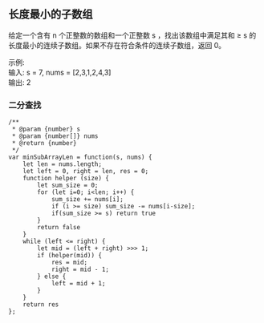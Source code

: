 ## 长度最小的子数组

给定一个含有 n 个正整数的数组和一个正整数 s ，找出该数组中满足其和 ≥ s 的长度最小的连续子数组。如果不存在符合条件的连续子数组，返回 0。  

示例:   
输入: s = 7, nums = [2,3,1,2,4,3]  
输出: 2  

### 二分查找
```
/**
 * @param {number} s
 * @param {number[]} nums
 * @return {number}
 */
var minSubArrayLen = function(s, nums) {
    let len = nums.length;
    let left = 0, right = len, res = 0;
    function helper (size) {
        let sum_size = 0;
        for (let i=0; i<len; i++) {
            sum_size += nums[i];
            if (i >= size) sum_size -= nums[i-size];
            if(sum_size >= s) return true
        }
        return false
    }
    while (left <= right) {
        let mid = (left + right) >>> 1;
        if (helper(mid)) {
            res = mid; 
            right = mid - 1;
        } else {
            left = mid + 1;
        }
    }
    return res
};
```